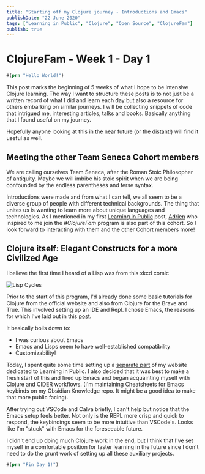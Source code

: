 ```yaml
---
title: "Starting off my Clojure journey - Introductions and Emacs"
publishDate: "22 June 2020"
tags: ["Learning in Public", "Clojure", "Open Source", "ClojureFam"]
publish: true
---
```


# ClojureFam - Week 1 - Day 1

```clojure
#(prn "Hello World!")
```

This post marks the beginning of 5 weeks of what I hope to be intensive Clojure learning. The way I want to structure these posts is to not just be a written record
of what I did and learn each day but also a resource for others embarking on similar journeys. I will be collecting snippets of code that intrigued me,
interesting articles, talks and books. Basically anything that I found useful on my journey.

Hopefully anyone looking at this in the near future (or the distant!) will find it useful as well.

## Meeting the other Team Seneca Cohort members

We are calling ourselves Team Seneca, after the Roman Stoic Philosopher of antiquity. Maybe we will imbibe his stoic spirit when we are being confounded by the endless parentheses and terse syntax.

Introductions were made and from what I can tell, we all seem to be a diverse group of people with different technical backgrounds. The thing that unites us is wanting
to learn more about unique languages and technologies. As I mentioned in my first [Learning in Public](https://itsrainingmani.dev/learning/clojure/cohort-clojure-fam) post, [Adrien](https://twitter.com/adrien) who inspired to me join the _#ClojureFam_ program is also part of this cohort. So I look forward to interacting with them and the other Cohort members more!

## Clojure itself: Elegant Constructs for a more Civilized Age

I believe the first time I heard of a Lisp was from this xkcd comic

![Lisp Cycles](../assets/xkcd-lisp-297.png)

Prior to the start of this program, I'd already done some basic tutorials for Clojure from the official website and also from Clojure for the Brave and True.
This involved setting up an IDE and Repl. I chose Emacs, the reasons for which I've laid out in this [post](https://itsrainingmani.dev/blog/emacs-2020).

It basically boils down to:

- I was curious about Emacs
- Emacs and Lisps seem to have well-established compatibility
- Customizability!

Today, I spent quite some time setting up a [separate part](https://itsrainingmani.dev/learning) of my website dedicated to Learning in Public. I also decided that
it was best to make a fresh start of this and fired up Emacs and began acquainting myself with Clojure and CIDER workflows. (I'm
maintaining Cheatsheets for Emacs keybinds on my Obsidian Knowledge repo. It might be a good idea to make that more public facing).

After trying out VSCode and Calva briefly, I can't help but notice that the Emacs setup feels better. Not only is the REPL more crisp and quick to respond,
the keybindings seem to be more intuitive than VSCode's. Looks like I'm "stuck" with Emacs for the foreseeable future.

I didn't end up doing much Clojure work in the end, but I think that I've set myself in a comfortable position for faster learning in the future since I don't need
to do the grunt work of setting up all these auxiliary projects.

```clojure
#(prn "Fin Day 1!")
```
